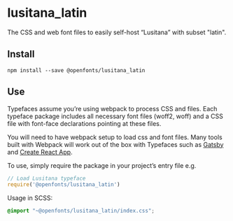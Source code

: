 
# lusitana_latin

The CSS and web font files to easily self-host “Lusitana” with subset "latin".

## Install

`npm install --save @openfonts/lusitana_latin`

## Use

Typefaces assume you’re using webpack to process CSS and files. Each typeface
package includes all necessary font files (woff2, woff) and a CSS file with
font-face declarations pointing at these files.

You will need to have webpack setup to load css and font files. Many tools built
with Webpack will work out of the box with Typefaces such as [Gatsby](https://github.com/gatsbyjs/gatsby)
and [Create React App](https://github.com/facebookincubator/create-react-app).

To use, simply require the package in your project’s entry file e.g.

```javascript
// Load Lusitana typeface
require('@openfonts/lusitana_latin')
```

Usage in SCSS:
```scss
@import "~@openfonts/lusitana_latin/index.css";
```
